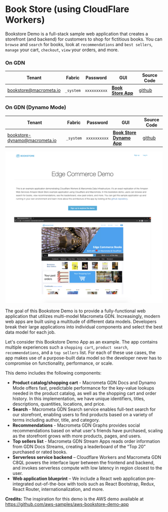 # Book Store (using CloudFlare Workers)

Bookstore Demo is a full-stack sample web application that creates a storefront (and backend) for customers to shop for fictitious books. You can `browse` and `search` for books, look at `recommendations` and `best sellers`, `manage` your cart, `checkout`, `view` your orders, and more.

### On GDN

| **Tenant** | **Fabric** | **Password** | **GUI** | **Source Code**|
|----------- |----------|-----------|--------------|-----------|
| bookstore@macrometa.io | `_system` | `xxxxxxxxxx` | [**Book Store App**](https://bookstore.macrometadev.workers.dev/) |[github](https://github.com/Macrometacorp/tutorial-cloudflare-bookstore)|

### On GDN (Dynamo Mode)

| **Tenant** | **Fabric** | **Password** | **GUI** | **Source Code**|
|----------- |----------|-----------|--------------|-----------|
| bookstore-dynamo@macrometa.io | `_system` | `xxxxxxxxxx` | [**Book Store Dynamo App**](https://bookstore-dynamo.macrometadev.workers.dev/) |[github](https://github.com/Macrometacorp/tutorial-cloudflare-bookstore-dynamo)|

![Bookstore](images/bookstore.png)

The goal of this Bookstore Demo is to provide a fully-functional web application that utilizes multi-model Macrometa GDN. Increasingly, modern web apps are built using a multitude of different data models. Developers break their large applications into individual components and select the best data model for each job.

Let's consider this Bookstore Demo App as an example. The app contains multiple experiences such a `shopping cart`, `product search`, `recommendations`, and a `top sellers` list. For each of these use cases, the app makes use of a purpose-built data model so the developer never has to compromise on functionality, performance, or scale.

This demo includes the following components:

* **Product catalog/shopping cart** - Macrometa GDN Docs and Dynamo Mode offers fast, predictable performance for the key-value lookups needed in the product catalog, as well as the shopping cart and order history. In this implementation, we have unique identifiers, titles, descriptions, quantities, locations, and price.
* **Search** - Macrometa GDN Search service enables full-text search for our storefront, enabling users to find products based on a variety of terms including author, title, and category.
* **Recommendations** - Macrometa GDN Graphs  provides social recommendations based on what user's friends have purchased, scaling as the storefront grows with more products, pages, and users.
* **Top sellers list** - Macrometa GDN Stream Apps reads order information from GDN Docs Streams, creating a leaderboard of the “Top 20” purchased or rated books.
* **Serverless service backend** – Cloudflare Workers and Macrometa GDN C8QL powers the interface layer between the frontend and backend, and invokes serverless compute with low latency in region closest to the user.
* **Web application blueprint** – We include a React web application pre-integrated out-of-the-box with tools such as React Bootstrap, Redux, React Router, internationalization, and more.

**Credits:** The inspiration for this demo is the AWS demo available at https://github.com/aws-samples/aws-bookstore-demo-app